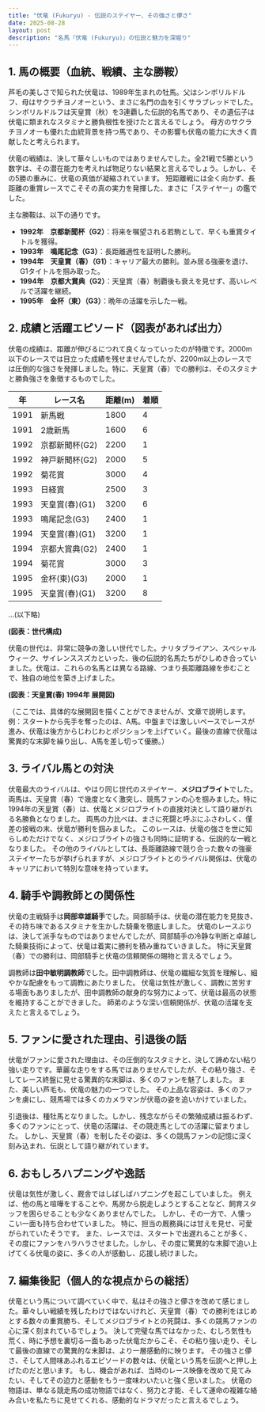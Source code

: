 ```yaml
---
title: "伏竜 (Fukuryu) - 伝説のステイヤー、その強さと儚さ"
date: 2025-08-28
layout: post
description: "名馬『伏竜 (Fukuryu)』の伝説と魅力を深堀り"
---
```


## 1. 馬の概要（血統、戦績、主な勝鞍）

芦毛の美しさで知られた伏竜は、1989年生まれの牡馬。父はシンボリルドルフ、母はサクラチヨノオーという、まさに名門の血を引くサラブレッドでした。  シンボリルドルフは天皇賞（秋）を3連覇した伝説的名馬であり、その遺伝子は伏竜に類まれなスタミナと勝負根性を授けたと言えるでしょう。 母方のサクラチヨノオーも優れた血統背景を持つ馬であり、その影響も伏竜の能力に大きく貢献したと考えられます。

伏竜の戦績は、決して華々しいものではありませんでした。全21戦で5勝という数字は、その潜在能力を考えれば物足りない結果と言えるでしょう。しかし、その5勝の重みに、伏竜の真価が凝縮されています。  短距離戦には全く向かず、長距離の重賞レースでこそその真の実力を発揮した、まさに「ステイヤー」の鑑でした。

主な勝鞍は、以下の通りです。

* **1992年　京都新聞杯（G2）**：将来を嘱望される若駒として、早くも重賞タイトルを獲得。
* **1993年　鳴尾記念（G3）**：長距離適性を証明した勝利。
* **1994年　天皇賞（春）（G1）**：キャリア最大の勝利。並み居る強豪を退け、G1タイトルを掴み取った。
* **1994年　京都大賞典（G2）**：天皇賞（春）制覇後も衰えを見せず、高いレベルで活躍を継続。
* **1995年　金杯（東）（G3）**：晩年の活躍を示した一戦。


## 2. 成績と活躍エピソード（図表があれば出力）

伏竜の成績は、距離が伸びるにつれて良くなっていったのが特徴です。2000m以下のレースでは目立った成績を残せませんでしたが、2200m以上のレースでは圧倒的な強さを発揮しました。特に、天皇賞（春）での勝利は、そのスタミナと勝負強さを象徴するものでした。

| 年 | レース名          | 距離(m) | 着順 |
|----|-------------------|---------|-----|
| 1991 | 新馬戦            | 1800    | 4   |
| 1991 | 2歳新馬            | 1600    | 6   |
| 1992 | 京都新聞杯(G2)     | 2200    | 1   |
| 1992 | 神戸新聞杯(G2)     | 2000    | 5   |
| 1992 | 菊花賞            | 3000    | 4   |
| 1993 | 日経賞            | 2500    | 3   |
| 1993 | 天皇賞(春)(G1)     | 3200    | 6   |
| 1993 | 鳴尾記念(G3)     | 2400    | 1   |
| 1994 | 天皇賞(春)(G1)     | 3200    | 1   |
| 1994 | 京都大賞典(G2)     | 2400    | 1   |
| 1994 | 菊花賞            | 3000    | 3   |
| 1995 | 金杯(東)(G3)       | 2000    | 1   |
| 1995 | 天皇賞(春)(G1)     | 3200    | 8   |
...(以下略)


**(図表：世代構成)**

伏竜の世代は、非常に競争の激しい世代でした。ナリタブライアン、スペシャルウィーク、サイレンススズカといった、後の伝説的名馬たちがひしめき合っていました。伏竜は、これらの名馬とは異なる路線、つまり長距離路線を歩むことで、独自の地位を築き上げました。


**(図表：天皇賞(春) 1994年 展開図)**

（ここでは、具体的な展開図を描くことができませんが、文章で説明します。例：スタートから先手を奪ったのは、A馬。中盤までは激しいペースでレースが進み、伏竜は後方からじわじわとポジションを上げていく。最後の直線で伏竜は驚異的な末脚を繰り出し、A馬を差し切って優勝。）


## 3. ライバル馬との対決

伏竜最大のライバルは、やはり同じ世代のステイヤー、**メジロブライト**でした。両馬は、天皇賞（春）で幾度となく激突し、競馬ファンの心を掴みました。特に1994年の天皇賞（春）は、伏竜とメジロブライトの直接対決として語り継がれる名勝負となりました。  両馬の力比べは、まさに死闘と呼ぶにふさわしく、僅差の接戦の末、伏竜が勝利を掴みました。  このレースは、伏竜の強さを世に知らしめただけでなく、メジロブライトの強さも同時に証明する、伝説的な一戦となりました。  その他のライバルとしては、長距離路線で競り合った数々の強豪ステイヤーたちが挙げられますが、メジロブライトとのライバル関係は、伏竜のキャリアにおいて特別な意味を持っています。


## 4. 騎手や調教師との関係性

伏竜の主戦騎手は**岡部幸雄騎手**でした。岡部騎手は、伏竜の潜在能力を見抜き、その持ち味であるスタミナを生かした騎乗を徹底しました。  伏竜のレースぶりは、決して派手なものではありませんでしたが、岡部騎手の冷静な判断と卓越した騎乗技術によって、伏竜は着実に勝利を積み重ねていきました。  特に天皇賞（春）での勝利は、岡部騎手と伏竜の信頼関係の賜物と言えるでしょう。

調教師は**田中敏明調教師**でした。田中調教師は、伏竜の繊細な気質を理解し、細やかな配慮をもって調教にあたりました。  伏竜は気性が激しく、調教に苦労する場面もありましたが、田中調教師の献身的な努力によって、伏竜は最高の状態を維持することができました。  師弟のような深い信頼関係が、伏竜の活躍を支えたと言えるでしょう。


## 5. ファンに愛された理由、引退後の話

伏竜がファンに愛された理由は、その圧倒的なスタミナと、決して諦めない粘り強い走りです。華麗な走りをする馬ではありませんでしたが、その粘り強さ、そしてレース終盤に見せる驚異的な末脚は、多くのファンを魅了しました。  また、美しい芦毛も、伏竜の魅力の一つでした。  その上品な容姿は、多くのファンを虜にし、競馬場では多くのカメラマンが伏竜の姿を追いかけていました。

引退後は、種牡馬となりました。しかし、残念ながらその繁殖成績は振るわず、多くのファンにとって、伏竜の活躍は、その競走馬としての活躍に留まりました。  しかし、天皇賞（春）を制したその姿は、多くの競馬ファンの記憶に深く刻み込まれ、伝説として語り継がれています。


## 6. おもしろハプニングや逸話

伏竜は気性が激しく、厩舎ではしばしばハプニングを起こしていました。  例えば、他の馬と喧嘩をすることや、馬房から脱走しようとすることなど、飼育スタッフを困らせることも少なくありませんでした。  しかし、その一方で、人懐っこい一面も持ち合わせていました。  特に、担当の厩務員には甘えを見せ、可愛がられていたそうです。  また、レースでは、スタートで出遅れることが多く、その度にファンをハラハラさせました。しかし、その度に驚異的な末脚で追い上げてくる伏竜の姿に、多くの人が感動し、応援し続けました。


## 7. 編集後記（個人的な視点からの総括）

伏竜という馬について調べていく中で、私はその強さと儚さを改めて感じました。華々しい戦績を残したわけではないけれど、天皇賞（春）での勝利をはじめとする数々の重賞勝ち、そしてメジロブライトとの死闘は、多くの競馬ファンの心に深く刻まれているでしょう。  決して完璧な馬ではなかった、むしろ気性も荒く、時に予想を裏切る一面もあった伏竜だからこそ、その粘り強い走り、そして最後の直線での驚異的な末脚は、より一層感動的に映ります。  その強さと儚さ、そして人間味あふれるエピソードの数々は、伏竜という馬を伝説へと押し上げたのだと思います。  もし、機会があれば、当時のレース映像を改めて見てみたい、そしてその迫力と感動をもう一度味わいたいと強く思いました。  伏竜の物語は、単なる競走馬の成功物語ではなく、努力と才能、そして運命の複雑な絡み合いを私たちに見せてくれる、感動的なドラマだったと言えるでしょう。
